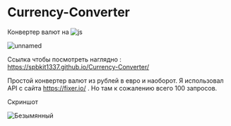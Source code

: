 # Currency-Converter
Конвертер валют на ![js](https://user-images.githubusercontent.com/51737588/215410668-b4d238f3-72b5-4f4b-90ab-a3da156e0808.png)

![unnamed](https://user-images.githubusercontent.com/51737588/215349536-66f0fcd0-9ba6-4b6a-a12f-c9849c4744d0.png)

Ссылка чтобы посмотреть наглядно : https://spbkit1337.github.io/Currency-Converter/

Простой конвертер валют из рублей в евро и наоборот. Я использовал API с сайта https://fixer.io/ . Но там к сожалению всего 100 запросов.

Скриншот

![Безымянный](https://user-images.githubusercontent.com/51737588/215349614-097075cd-8d3d-4c2d-b529-83be60754e80.jpg)

